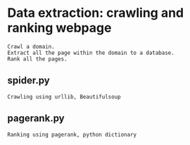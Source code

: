 # Data extraction: crawling and ranking webpage
    Crawl a domain.
    Extract all the page within the domain to a database. 
    Rank all the pages. 

## spider.py
    Crawling using urllib, Beautifulsoup
    
## pagerank.py
    Ranking using pagerank, python dictionary
